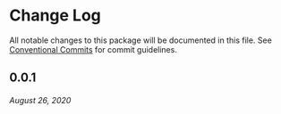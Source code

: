 # Change Log

All notable changes to this package will be documented in this file.
See [Conventional Commits](https://conventionalcommits.org) for commit guidelines.

## 0.0.1
###### *August 26, 2020*